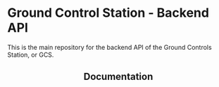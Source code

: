 # Ground Control Station - Backend API
This is the main repository for the backend API of the Ground Controls Station, or GCS. 

<h2 align='center'>Documentation</h2>